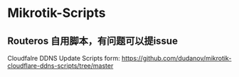 # Mikrotik-Scripts
Routeros 自用脚本，有问题可以提issue
------------------------------------------------------------------------
Cloudfalre DDNS Update Scripts form:
https://github.com/dudanov/mikrotik-cloudflare-ddns-scripts/tree/master
